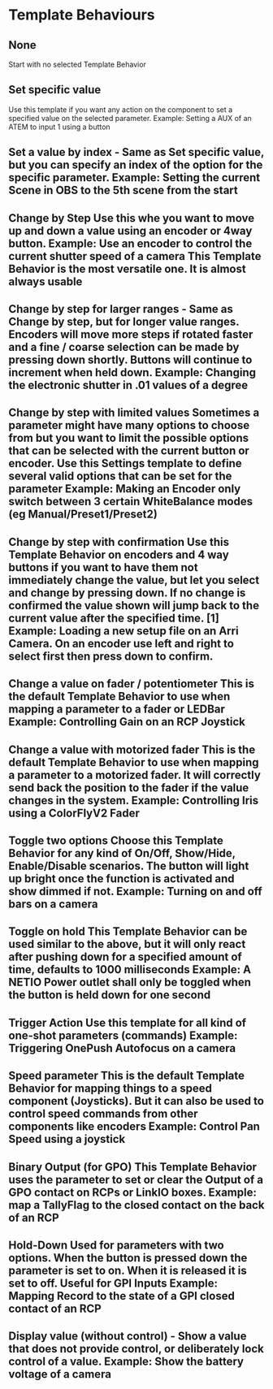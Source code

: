 # Template Behaviours

## None
Start with no selected Template Behavior 

## Set specific value 
Use this template if you want any action on the component to set a specified value on the selected parameter. Example: Setting a AUX of an ATEM to input 1 using a button 

## Set a value by index - Same as Set specific value, but you can specify an index of the option for the specific parameter. Example: Setting the current Scene in OBS to the 5th scene from the start 
## Change by Step Use this whe you want to move up and down a value using an encoder or 4way button. Example: Use an encoder to control the current shutter speed of a camera This Template Behavior is the most versatile one. It is almost always usable
## Change by step for larger ranges - Same as Change by step, but for longer value ranges. Encoders will move more steps if rotated faster and a fine / coarse selection can be made by pressing down shortly. Buttons will continue to increment when held down. Example: Changing the electronic shutter in .01 values of a degree
## Change by step with limited values Sometimes a parameter might have many options to choose from but you want to limit the possible options that can be selected with the current button or encoder. Use this Settings template to define several valid options that can be set for the parameter Example: Making an Encoder only switch between 3 certain WhiteBalance modes (eg Manual/Preset1/Preset2)
## Change by step with confirmation Use this Template Behavior on encoders and 4 way buttons if you want to have them not immediately change the value, but let you select and change by pressing down. If no change is confirmed the value shown will jump back to the current value after the specified time. [1] Example: Loading a new setup file on an Arri Camera. On an encoder use left and right to select first then press down to confirm. 

## Change a value on fader / potentiometer This is the default Template Behavior to use when mapping a parameter to a fader or LEDBar Example: Controlling Gain on an RCP Joystick
## Change a value with motorized fader This is the default Template Behavior to use when mapping a parameter to a motorized fader. It will correctly send back the position to the fader if the value changes in the system. Example: Controlling Iris using a ColorFlyV2 Fader

## Toggle two options Choose this Template Behavior for any kind of On/Off, Show/Hide, Enable/Disable scenarios. The button will light up bright once the function is activated and show dimmed if not. Example: Turning on and off bars on a camera
## Toggle on hold This Template Behavior can be used similar to the above, but it will only react after pushing down for a specified amount of time, defaults to 1000 milliseconds Example: A NETIO Power outlet shall only be toggled when the button is held down for one second

## Trigger Action Use this template for all kind of one-shot parameters (commands) Example: Triggering OnePush Autofocus on a camera
## Speed parameter This is the default Template Behavior for mapping things to a speed component (Joysticks). But it can also be used to control speed commands from other components like encoders Example: Control Pan Speed using a joystick
## Binary Output (for GPO) This Template Behavior uses the parameter to set or clear the Output of a GPO contact on RCPs or LinkIO boxes. Example: map a TallyFlag to the closed contact on the back of an RCP
## Hold-Down Used for parameters with two options. When the button is pressed down the parameter is set to on. When it is released it is set to off. Useful for GPI Inputs Example: Mapping Record to the state of a GPI closed contact of an RCP
## Display value (without control) - Show a value that does not provide control, or deliberately lock control of a value. Example: Show the battery voltage of a camera 


